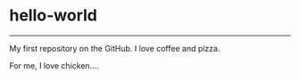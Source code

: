 # hello-world
----------------
My first repository on the GitHub.
I love coffee and pizza.


For me, I love chicken....
